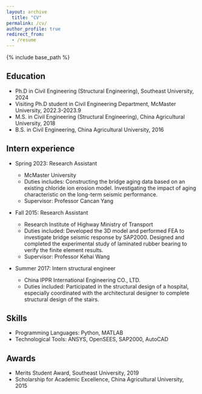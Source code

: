 ```yaml
---
layout: archive
  title: "CV"
permalink: /cv/
author_profile: true
redirect_from:
  - /resume
---
```


{% include base_path %}

Education
------
* Ph.D in Civil Engineering (Structural Engineering), Southeast University, 2024
* Visiting Ph.D student in Civil Engineering Department, McMaster University, 2022.3-2023.9
* M.S. in Civil Engineering (Structural Engineering), China Agricultural University, 2018
* B.S. in Civil Engineering, China Agricultural University, 2016

Intern experience
------
* Spring 2023: Research Assistant
  * McMaster University
  * Duties includes: Constructing the bridge aging data based on an existing chloride ion erosion model. Investigating the impact of aging characteristic on the long-term seismic performance.
  * Supervisor: Professor Cancan Yang

* Fall 2015: Research Assistant
  * Research Institute of Highway Ministry of Transport 
  * Duties included: Developed the 3D model and performed FEA to investigate bridge seismic response by SAP2000. Designed and completed the experimental study of laminated rubber bearing to verify the finite element results.
  * Supervisor: Professor Kehai Wang

* Summer 2017: Intern structural engineer
  * China IPPR International Engineering CO., LTD. 
  * Duties included:  Participated in the structural design of a hospital, especially coordinated with the architectural designer to complete 
structural design of the stairs.
  
Skills
------
* Programming Languages: Python, MATLAB 
* Technological Tools: ANSYS, OpenSEES, SAP2000, AutoCAD  

Awards
------
* Merits Student Award, Southeast University, 2019
* Scholarship for Academic Excellence, China Agricultural University, 2015
